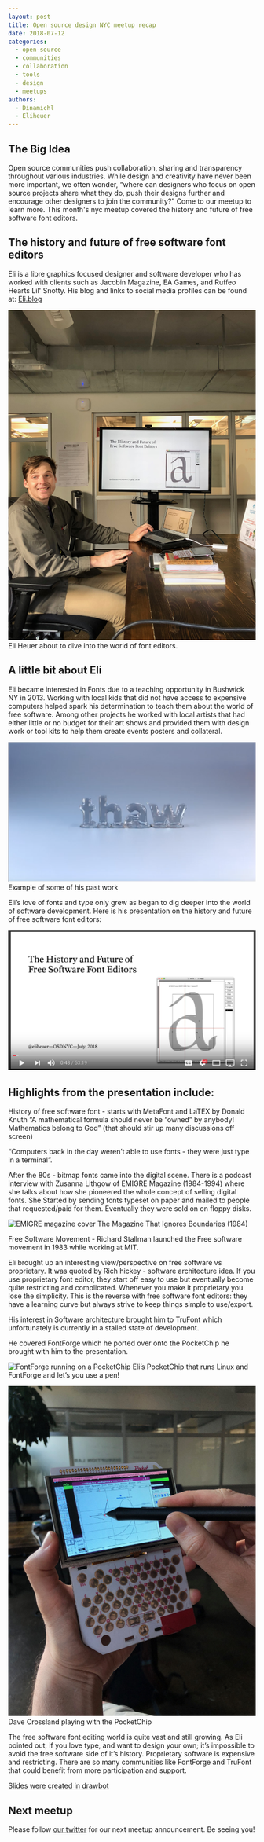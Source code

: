 ```yaml
---
layout: post
title: Open source design NYC meetup recap
date: 2018-07-12
categories:
  - open-source
  - communities
  - collaboration
  - tools
  - design
  - meetups
authors:
  - Dinamichl
  - Eliheuer
---
```


## The Big Idea

Open source communities push collaboration, sharing and transparency throughout various industries. While design and creativity have never been more important, we often wonder, “where can designers who focus on open source projects share what they do, push their designs further and encourage other designers to join the community?” Come to our meetup to learn more. This month's nyc meetup covered the history and future of free software font editors.

## The history and future of free software font editors

Eli is a libre graphics focused designer and software developer who has worked with clients such as Jacobin Magazine, EA Games, and Ruffeo Hearts Lil' Snotty. His blog and links to social media profiles can be found at: [Eli.blog](https://elih.blog)

![Eliheuer](/images/articles/nyc_IMG_2470.jpg)
Eli Heuer about to dive into the world of font editors.

## A little bit about Eli

Eli became interested in Fonts due to a teaching opportunity in Bushwick NY in 2013. Working with local kids that did not have access to expensive computers helped spark his determination to teach them about the world of free software. Among other projects he worked with local artists that had either little or no budget for their art shows and provided them with design work or tool kits to help them create events posters and collateral.

!["thaw" spelled in melting ice](/images/articles/nyc_thaw.png)
Example of some of his past work

Eli’s love of fonts and type only grew as began to dig deeper into the world of software development. Here is his presentation on the history and future of free software font editors:

[![Youtube presentation on history of font editors](/images/articles/nyc_youtube.png)](https://www.youtube.com/watch?v=5GrlPIHN57Y)

## Highlights from the presentation include:

History of free software font - starts with MetaFont and LaTEX by Donald Knuth “A mathematical formula should never be “owned” by anybody! Mathematics belong to God” (that should stir up many discussions off screen)

“Computers back in the day weren’t able to use fonts - they were just type in a terminal”.

After the 80s - bitmap fonts came into the digital scene.
There is a podcast interview with Zusanna Lithgow of EMIGRE Magazine (1984-1994) where she talks about how she pioneered the whole concept of selling digital fonts. She Started by sending fonts typeset on paper and mailed to people that requested/paid for them. Eventually they were sold on on floppy disks.

![EMIGRE magazine cover](/images/articles/nyc_Emigre1Cover.png)
The Magazine That Ignores Boundaries (1984)

Free Software Movement - Richard Stallman launched the Free software movement in 1983 while working at MIT.

Eli brought up an interesting view/perspective on free software vs proprietary. It was quoted by Rich hickey - software architecture idea. If you use proprietary font editor, they start off easy to use but eventually become quite restricting and complicated. Whenever you make it proprietary you lose the simplicity. This is the reverse with free software font editors: they have a learning curve but always strive to keep things simple to use/export.

His interest in Software architecture brought him to TruFont which unfortunately is currently in a stalled state of development.

He covered FontForge which he ported over onto the PocketChip he brought with him to the presentation.

![FontForge running on a PocketChip](/images/articles/nyc_fontforge_chip.jpg)
Eli’s PocketChip that runs Linux and FontForge and let’s you use a pen!

![PocketChip pen demo](/images/articles/nyc_IMG_2479.jpg)
Dave Crossland playing with the PocketChip

The free software font editing world is quite vast and still growing. As Eli pointed out, if you love type, and want to design your own; it’s impossible to avoid the free software side of it’s history. Proprietary software is expensive and restricting. There are so many communities like FontForge and TruFont that could benefit from more participation and support.

[Slides were created in drawbot](https://github.com/eliheuer/osd-nyc-talk)

## Next meetup

Please follow [our twitter](https://twitter.com/opensrcdesign) for our next meetup announcement. Be seeing you!
